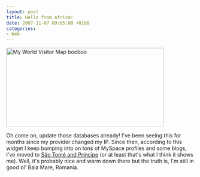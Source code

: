 ```yaml
---
layout: post
title: Hello from Africa!
date: 2007-11-07 09:05:00 +0100
categories:
- Web
---
```

<img src="https://content.rusiczki.net/blogpics/my-world-visitor-map-com-booboo.png" width="420" height="211" alt="My World Visitor Map booboo" class="image"/>

Oh come on, update those databases already! I've been seeing this for months since my provider changed my IP. Since then, according to this widget I keep bumping into on tons of MySpace profiles and some blogs, I've moved to <a href="http://en.wikipedia.org/wiki/S%C3%A3o_Tom%C3%A9_and_Pr%C3%ADncipe">S&atilde;o Tom&eacute; and Pr&iacute;ncipe</a> (or at least that's what I think it shows me). Well, it's probably nice and warm down there but the truth is, I'm still in good ol' Baia Mare, Romania.
